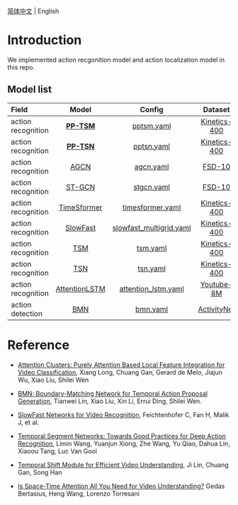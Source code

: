 [简体中文](../../zh-CN/model_zoo/README.md) | English

# Introduction

We implemented action recgonition model and action localization model in this repo.

## Model list

| Field | Model | Config | Dataset | Metrics | ACC% | Download |
| :--------------- | :--------: | :------------: | :------------: | :------------: | :------------: | :------------: |
| action recognition | [**PP-TSM**](./recognition/pp-tsm.md) | [pptsm.yaml](../../../configs/recognition/pptsm/pptsm_k400_frames_dense.yaml) | [Kinetics-400](../dataset/k400.md) | Top-1 | 76.16 | [ppTSM.pdparams](https://videotag.bj.bcebos.com/PaddleVideo-release2.1/PPTSM/ppTSM_k400_dense_distill.pdparams) |
| action recognition | [**PP-TSN**](./recognition/pp-tsn.md) | [pptsn.yaml](../../../configs/recognition/pptsn/pptsn_k400_videos.yaml) | [Kinetics-400](../dataset/k400.md) | Top-1 | 75.06 | [ppTSN.pdparams](https://videotag.bj.bcebos.com/PaddleVideo-release2.2/ppTSN_k400_8.pdparams) |
| action recognition | [AGCN](./recognition/agcn.md) | [agcn.yaml](../../../configs/recognition/agcn/agcn_fsd.yaml) | [FSD-10](../dataset/fsd10.md) | Top-1 | 90.66 | AGCN.pdparams |
| action recognition | [ST-GCN](./recognition/stgcn.md) | [stgcn.yaml](../../../configs/recognition/stgcn/stgcn_fsd.yaml) | [FSD-10](../dataset/fsd10.md) | Top-1 | 71.33 |  [STGCN.pdparams]() |
| action recognition | [TimeSformer](./recognition/timesformer.md) | [timesformer.yaml](../../../configs/recognition/timesformer/timesformer_k400_videos.yaml) | [Kinetics-400](../dataset/k400.md) | Top-1 | 77.29 | [TimeSformer.pdparams](https://videotag.bj.bcebos.com/PaddleVideo-release2.2/TimeSformer_k400.pdparams) |
| action recognition | [SlowFast](./recognition/slowfast.md) | [slowfast_multigrid.yaml](../../../configs/recognition/slowfast/slowfast_multigrid.yaml) | [Kinetics-400](../dataset/k400.md) | Top-1 | 75.84 | [SlowFast.pdparams](https://videotag.bj.bcebos.com/PaddleVideo/SlowFast/SlowFast_8*8.pdparams) |
| action recognition | [TSM](./recognition/tsm.md) | [tsm.yaml](../../../configs/recognition/tsm/tsm_k400_frames.yaml)  | [Kinetics-400](../dataset/k400.md) | Top-1 | 70.86 | [TSM.pdparams](https://videotag.bj.bcebos.com/PaddleVideo-release2.1/TSM/TSM_k400.pdparams) |
| action recognition | [TSN](./recognition/tsn.md) | [tsn.yaml](../../../configs/recognition/tsn/tsn_k400_frames.yaml) | [Kinetics-400](../dataset/k400.md) | Top-1 | 69.81 | [TSN.pdparams](https://videotag.bj.bcebos.com/PaddleVideo-release2.2/TSN_k400.pdparams) |
| action recognition | [AttentionLSTM](./recognition/attention_lstm.md) | [attention_lstm.yaml](../../../configs/recognition/attention_lstm/attention_lstm.yaml) | [Youtube-8M](../dataset/youtube8m.md) | Hit@1 | 89.0 | [AttentionLstm.pdparams](https://videotag.bj.bcebos.com/PaddleVideo/AttentionLstm/AttentionLstm.pdparams) |
| action detection| [BMN](./localization/bmn.md) | [bmn.yaml](../../../configs/localization/bmn.yaml) | [ActivityNet](../dataset/ActivityNet.md) |  AUC | 67.23 | [BMN.pdparams](https://videotag.bj.bcebos.com/PaddleVideo/BMN/BMN.pdparams) |


# Reference

- [Attention Clusters: Purely Attention Based Local Feature Integration for Video Classification](https://arxiv.org/abs/1711.09550), Xiang Long, Chuang Gan, Gerard de Melo, Jiajun Wu, Xiao Liu, Shilei Wen

- [BMN: Boundary-Matching Network for Temporal Action Proposal Generation](https://arxiv.org/abs/1907.09702), Tianwei Lin, Xiao Liu, Xin Li, Errui Ding, Shilei Wen.

- [SlowFast Networks for Video Recognition](https://arxiv.org/abs/1812.03982), Feichtenhofer C, Fan H, Malik J, et al.

- [Temporal Segment Networks: Towards Good Practices for Deep Action Recognition](https://arxiv.org/abs/1608.00859), Limin Wang, Yuanjun Xiong, Zhe Wang, Yu Qiao, Dahua Lin, Xiaoou Tang, Luc Van Gool

- [Temporal Shift Module for Efficient Video Understanding](https://arxiv.org/abs/1811.08383v1), Ji Lin, Chuang Gan, Song Han

- [Is Space-Time Attention All You Need for Video Understanding?](https://arxiv.org/pdf/2102.05095.pdf) Gedas Bertasius, Heng Wang, Lorenzo Torresani
